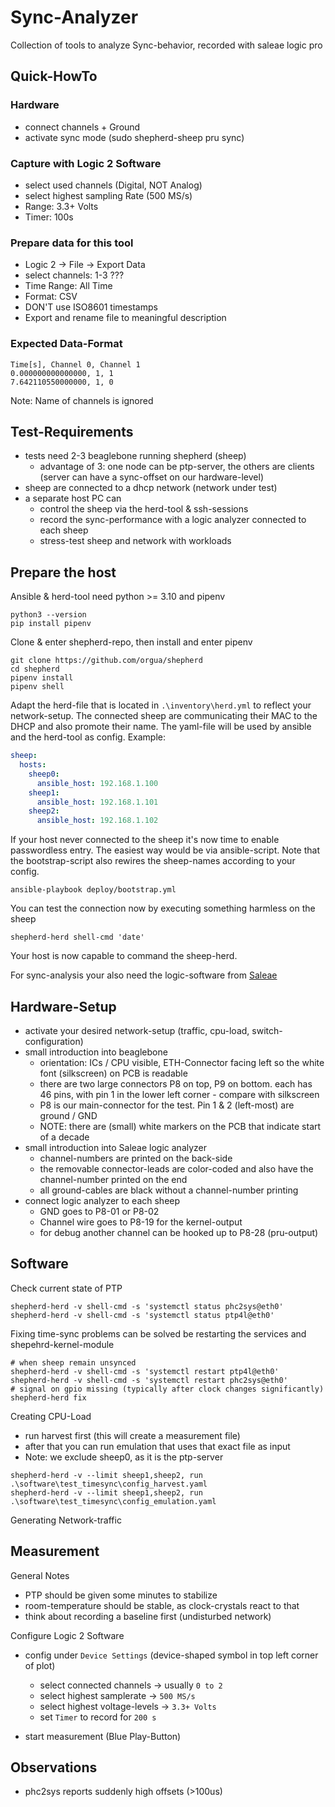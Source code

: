# Sync-Analyzer

Collection of tools to analyze Sync-behavior, recorded with saleae logic pro

## Quick-HowTo

### Hardware

- connect channels + Ground
- activate sync mode (sudo shepherd-sheep pru sync)

### Capture with Logic 2 Software

- select used channels (Digital, NOT Analog)
- select highest sampling Rate (500 MS/s)
- Range: 3.3+ Volts
- Timer: 100s

### Prepare data for this tool 

- Logic 2 -> File -> Export Data
- select channels: 1-3 ???
- Time Range: All Time
- Format: CSV
- DON'T use ISO8601 timestamps
- Export and rename file to meaningful description

### Expected Data-Format

```csv
Time[s], Channel 0, Channel 1
0.000000000000000, 1, 1
7.642110550000000, 1, 0
```

Note: Name of channels is ignored

## Test-Requirements

- tests need 2-3 beaglebone running shepherd (sheep)
  - advantage of 3: one node can be ptp-server, the others are clients (server can have a sync-offset on our hardware-level)
- sheep are connected to a dhcp network (network under test)
- a separate host PC can
  - control the sheep via the herd-tool & ssh-sessions
  - record the sync-performance with a logic analyzer connected to each sheep
  - stress-test sheep and network with workloads

## Prepare the host

Ansible & herd-tool need python >= 3.10 and pipenv

```shell
python3 --version
pip install pipenv
```

Clone & enter shepherd-repo, then install and enter pipenv 

```shell
git clone https://github.com/orgua/shepherd
cd shepherd
pipenv install
pipenv shell
```

Adapt the herd-file that is located in `.\inventory\herd.yml` to reflect your network-setup. The connected sheep are communicating their MAC to the DHCP and also promote their name. The yaml-file will be used by ansible and the herd-tool as config. Example:

```yaml
sheep:
  hosts:
    sheep0:
      ansible_host: 192.168.1.100
    sheep1:
      ansible_host: 192.168.1.101
    sheep2:
      ansible_host: 192.168.1.102
```

If your host never connected to the sheep it's now time to enable passwordless entry. The easiest way would be via ansible-script. Note that the bootstrap-script also rewires the sheep-names according to your config.

```shell
ansible-playbook deploy/bootstrap.yml
```

You can test the connection now by executing something harmless on the sheep

```
shepherd-herd shell-cmd 'date'
```

Your host is now capable to command the sheep-herd.

For sync-analysis your also need the logic-software from [Saleae](https://www.saleae.com/downloads/)

## Hardware-Setup

- activate your desired network-setup (traffic, cpu-load, switch-configuration)
- small introduction into beaglebone
  - orientation: ICs / CPU visible, ETH-Connector facing left so the white font (silkscreen) on PCB is readable
  - there are two large connectors P8 on top, P9 on bottom. each has 46 pins, with pin 1 in the lower left corner - compare with silkscreen
  - P8 is our main-connector for the test. Pin 1 & 2 (left-most) are ground / GND
  - NOTE: there are (small) white markers on the PCB that indicate start of a decade
- small introduction into Saleae logic analyzer
  - channel-numbers are printed on the back-side
  - the removable connector-leads are color-coded and also have the channel-number printed on the end
  - all ground-cables are black without a channel-number printing
- connect logic analyzer to each sheep
  - GND goes to P8-01 or P8-02
  - Channel wire goes to P8-19 for the kernel-output
  - for debug another channel can be hooked up to P8-28 (pru-output)

## Software

Check current state of PTP

```Shell
shepherd-herd -v shell-cmd -s 'systemctl status phc2sys@eth0'
shepherd-herd -v shell-cmd -s 'systemctl status ptp4l@eth0'
```

Fixing time-sync problems can be solved be restarting the services and shepehrd-kernel-module

```shell
# when sheep remain unsynced
shepherd-herd -v shell-cmd -s 'systemctl restart ptp4l@eth0'
shepherd-herd -v shell-cmd -s 'systemctl restart phc2sys@eth0'
# signal on gpio missing (typically after clock changes significantly)
shepherd-herd fix
```

Creating CPU-Load

- run harvest first (this will create a measurement file)
- after that you can run emulation that uses that exact file as input
- Note: we exclude sheep0, as it is the ptp-server

```
shepherd-herd -v --limit sheep1,sheep2, run .\software\test_timesync\config_harvest.yaml
shepherd-herd -v --limit sheep1,sheep2, run .\software\test_timesync\config_emulation.yaml
```

Generating Network-traffic

## Measurement

General Notes

- PTP should be given some minutes to stabilize
- room-temperature should be stable, as clock-crystals react to that 
- think about recording a baseline first (undisturbed network)

Configure Logic 2 Software

- config under `Device Settings` (device-shaped symbol in top left corner of plot)
  - select connected channels -> usually `0 to 2`
  - select highest samplerate -> `500 MS/s`
  - select highest voltage-levels -> `3.3+ Volts`
  - set `Timer` to record for `200 s`

- start measurement (Blue Play-Button)

## Observations

- phc2sys reports suddenly high offsets (>100us)  
